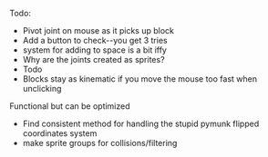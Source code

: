 Todo:
- Pivot joint on mouse as it picks up block
- Add a button to check--you get 3 tries
- system for adding to space is a bit iffy
- Why are the joints created as sprites?
- Todo
- Blocks stay as kinematic if you move the mouse too fast when unclicking

Functional but can be optimized
- Find consistent method for handling the stupid pymunk flipped coordinates system
- make sprite groups for collisions/filtering